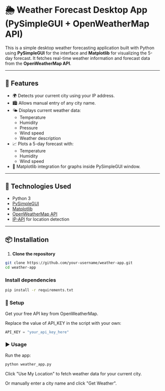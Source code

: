 # 🌦️ Weather Forecast Desktop App (PySimpleGUI + OpenWeatherMap API)

This is a simple desktop weather forecasting application built with Python using **PySimpleGUI** for the interface and **Matplotlib** for visualizing the 5-day forecast. It fetches real-time weather information and forecast data from the **OpenWeatherMap API**.

---

## 🔧 Features

- 🌍 Detects your current city using your IP address.
- 🏙️ Allows manual entry of any city name.
- 🌤️ Displays current weather data:
  - Temperature
  - Humidity
  - Pressure
  - Wind speed
  - Weather description
- 📈 Plots a 5-day forecast with:
  - Temperature
  - Humidity
  - Wind speed
- 🎨 Matplotlib integration for graphs inside PySimpleGUI window.

---

## 🧰 Technologies Used

- Python 3
- [PySimpleGUI](https://pysimplegui.readthedocs.io/en/latest/)
- [Matplotlib](https://matplotlib.org/)
- [OpenWeatherMap API](https://openweathermap.org/api)
- [IP-API](http://ip-api.com/) for location detection

---

## 📦 Installation

1. **Clone the repository**

```bash
git clone https://github.com/your-username/weather-app.git
cd weather-app
```
### Install dependencies

```bash
pip install -r requirements.txt
```
### 🔑 Setup
Get your free API key from OpenWeatherMap.

Replace the value of API_KEY in the script with your own:

```python
API_KEY = "your_api_key_here"
```

### ▶️ Usage
Run the app:

```bash
python weather_app.py
```

Click "Use My Location" to fetch weather data for your current city.

Or manually enter a city name and click "Get Weather".